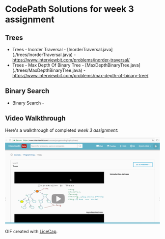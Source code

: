 # CodePath Solutions for week 3 assignment 


## Trees

* Trees - Inorder Traversal - [InorderTraversal.java] (./trees/InorderTraversal.java) - https://www.interviewbit.com/problems/inorder-traversal/
* Trees - Max Depth Of Binary Tree - [MaxDepthBinaryTree.java] (./trees/MaxDepthBinaryTree.java) - https://www.interviewbit.com/problems/max-depth-of-binary-tree/

##  Binary Search

* Binary Search - 



## Video Walkthrough 

Here's a walkthrough of completed *week 3 assignment*:

<img src='./interviewbit-week3.gif' title='Video Walkthrough' width='' alt='Video Walkthrough' />

GIF created with [LiceCap](http://www.cockos.com/licecap/).